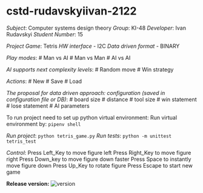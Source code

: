 # cstd-rudavskyiivan-2122

_Subject_: Computer systems design theory
_Group_: KI-48
_Developer_: Ivan Rudavskyi
_Student Number_: 15

_Project Game_: Tetris
_HW interface_ - I2C
_Data driven format_ - BINARY

_Play modes_:
    # Man vs AI
    # Man vs Man
    # AI vs AI

_AI supports next complexity levels_:
    # Random move
    # Win strategy

_Actions_:
    # New
    # Save
    # Load

_The proposal for data driven approach: configuration (saved in configuration file or DB)_:
    # board size
    # distance
    # tool size
    # win statement
    # lose statement
    # AI parameters

To run project need to set up python virtual environment:
	Run virtual environment by: `pipenv shell`

_Run project_:
	`python tetris_game.py`
_Run tests_:
	`python -m unittest tetris_test`

_Control_:
	Press Left_Key to move figure left
	Press Right_Key to move figure right
	Press Down_key to move figure down faster
	Press Space to instantly move figure down
	Press Up_Key to rotate figure
	Press Escape to start new game

__Release version:__ ![version](https://img.shields.io/badge/version-1.0-blue)
